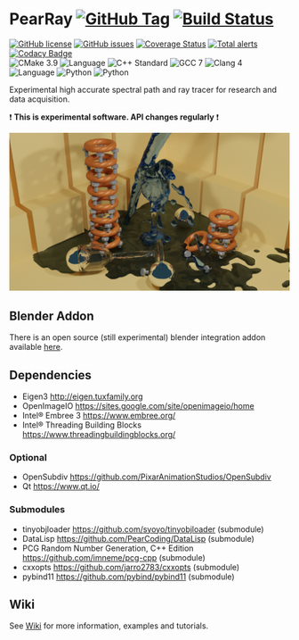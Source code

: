 # PearRay [![GitHub Tag](https://img.shields.io/github/tag/PearCoding/PearRay.svg)](https://github.com/PearCoding/PearRay/releases) [![Build Status](https://travis-ci.org/PearCoding/PearRay.svg?branch=master)](https://travis-ci.org/PearCoding/PearRay)

[![GitHub license](https://img.shields.io/badge/license-MIT-blue.svg)](https://raw.githubusercontent.com/PearCoding/PearRay/master/LICENSE)
[![GitHub issues](https://img.shields.io/github/issues/PearCoding/PearRay.svg)](https://github.com/PearCoding/PearRay/issues)
[![Coverage Status](https://coveralls.io/repos/github/PearCoding/PearRay/badge.svg?branch=master)](https://coveralls.io/github/PearCoding/PearRay?branch=master)
[![Total alerts](https://img.shields.io/lgtm/alerts/g/PearCoding/PearRay.svg?logo=lgtm&logoWidth=18)](https://lgtm.com/projects/g/PearCoding/PearRay/alerts/)
[![Codacy Badge](https://api.codacy.com/project/badge/Grade/48a91c3c277d4aa4ae76ff940e4bcf07)](https://www.codacy.com/app/PearCoding/PearRay?utm_source=github.com&amp;utm_medium=referral&amp;utm_content=PearCoding/PearRay&amp;utm_campaign=Badge_Grade)\
![CMake 3.9](https://img.shields.io/badge/CMake-3.9+-green.svg)
![Language](https://img.shields.io/badge/language-c++-blue.svg)
![C++ Standard](https://img.shields.io/badge/std-c++17-blue.svg)
![GCC 7](https://img.shields.io/badge/GCC-7+-blue.svg)
![Clang 4](https://img.shields.io/badge/Clang-4+-blue.svg)
![Language](https://img.shields.io/badge/language-Python-orange.svg)
![Python](https://img.shields.io/badge/Python-2.7+-orange.svg)
![Python](https://img.shields.io/badge/Python-3.5+-orange.svg)

Experimental high accurate spectral path and ray tracer for research and data acquisition.

:exclamation: **This is experimental software. API changes regularly** :exclamation:

![Example render by PearRay. Constructed with Blender 2.80](examples/complex.jpeg)

## Blender Addon

There is an open source (still experimental) blender integration addon available [here](https://github.com/PearCoding/PearRay-Blender).

## Dependencies

- Eigen3 <http://eigen.tuxfamily.org>
- OpenImageIO <https://sites.google.com/site/openimageio/home>
- Intel® Embree 3 <https://www.embree.org/>
- Intel® Threading Building Blocks <https://www.threadingbuildingblocks.org/>

### Optional

- OpenSubdiv <https://github.com/PixarAnimationStudios/OpenSubdiv>
- Qt <https://www.qt.io/>

### Submodules

- tinyobjloader <https://github.com/syoyo/tinyobjloader> (submodule)
- DataLisp <https://github.com/PearCoding/DataLisp> (submodule)
- PCG Random Number Generation, C++ Edition <https://github.com/imneme/pcg-cpp> (submodule)
- cxxopts <https://github.com/jarro2783/cxxopts> (submodule)
- pybind11 <https://github.com/pybind/pybind11> (submodule)

## Wiki

See [Wiki](https://github.com/PearCoding/PearRay/wiki) for more information, examples and tutorials.
